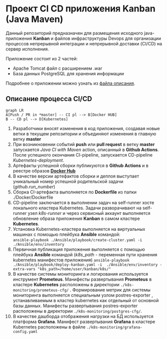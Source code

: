 # Проект CI CD приложения Kanban (Java Maven)

Данный репозиторий предназначен для размещения исходного java-приложения **Kanban** и файлов инфраструктуры Devops для организации процессов непрерывной интеграции и непрерывной доставки (CI/CD) на сервер исполнения. 

Приложение состоит из 2 частей:
 - Apache Tomcat файл с расширением .war
 - База данных PostgreSQL для хранения информации

Подробнее о приложении можно узнать из [файла описания](https://github.com/omichan/kanban/blob/diploma/README2.md).

## Описание процесса CI/CD
```mermaid
graph LR
A[Push / PR in *master] -- CI pl --> B[Docker HUB]
B -- CD pl --> D[Kubernetes]

```
 1. Разработчики вносят изменения в код приложения, создавая новые ветки в текущем репозитории и объединяют изменения в главную ветку **master**
 2. При возникновении событий **push** или **pull request** в ветку **master** запускается *Java CI with Maven* action, описанный в **Github Actions**. После успешного окончания CI-pipeline, запускается CD-pipeline *Kubernetes-deployment*.
 3. Артефакты успешной сборки публикуются в **Github Actions** и в реестре образов **[Docker Hub](https://hub.docker.com/r/lessoncodeby/kanban/tags)**
 4. В качестве версии артефактов сборки и деплоя выступает уникальный номер успешной родительской задачи (*github.run_number*)
 5. Сборка CI-артефакта выполняется по **Dockerfile** из папки ./Docker/Dockerfile 
 6. CD-pipeline заключается в выполнении задач на self-runner хосте локального кластера Kubernetes. Задачи разворачивают на self-runner узел *k8s-runner* и через сервисный аккаунт выполняется обновление образа приложения **Kanban** в самом кластере **Kubernetes**.
 7. Установка Kubernetes-кластера выполняется на виртуальных машинах с помощью плейбука **Ansible** командой:  
 `ansible-playbook ./Ansible/playbook/create-cluster.yaml -i  ./Ansible/env/inventory`
 8. Первичная публикация приложения выполняется с помощью плейбука **Ansible** командой (*k8s_path* - переменная пути хранения kubernetes манифестов приложения)
 `ansible-playbook ./Ansible/playbook/deploy-kanban.yaml -i  ./Ansible/env/inventory -extra-vars "k8s_path=/home/user/kanban/k8s/"`
 9. В качестве системы мониторинга и логирования используется инструмент **Prometeus**. Манифесты развертывания **Prometeus** в кластере **Kubernetes** расположены в директории `./k8s-monitoring/prometeus-cfg/` . Формирование метрик для системы мониторинга выполняется специальным узлом postres-exporter , устанавливаемым в кластер kubernetes как отдельный от основной базы данных. Манифесты развертывания postres-exporter расположены в директории `./k8s-monitoring/postgres-cfg/`.
 10. В качестве дашборда отображения нагрузки на БД используется платформа **Grafana**. Манифест развертывания **Grafana** в кластере Kubernetes расположены в файле `./k8s-monitoring/grafana-config.yaml`



